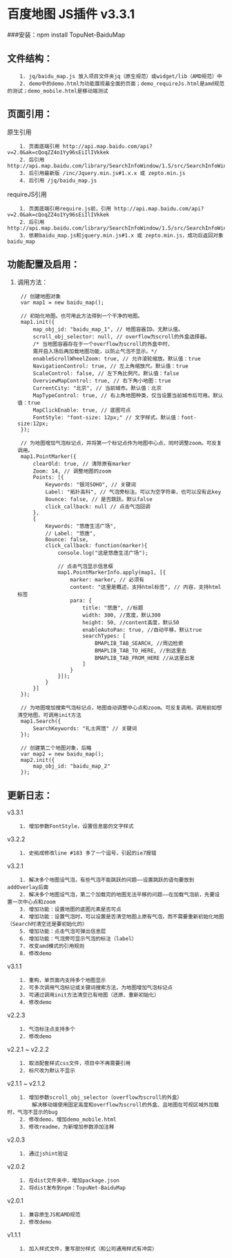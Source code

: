 # 百度地图 JS插件 v3.3.1
###安装：npm install TopuNet-BaiduMap

文件结构：
-------------
        1. jq/baidu_map.js 放入项目文件夹jq（原生规范）或widget/lib（AMD规范）中
        2. demo中的demo.html为功能展现最全面的页面；demo_requireJs.html是amd规范的测试；demo_mobile.html是移动端测试

页面引用：
-------------
原生引用

        1. 页面底端引用 http://api.map.baidu.com/api?v=2.0&ak=cQoqZZ4o1Yy96sEiIlIVkkek
        2. 后引用 http://api.map.baidu.com/library/SearchInfoWindow/1.5/src/SearchInfoWindow_min.js
        3. 后引用最新版 /inc/Jquery.min.js#1.x.x 或 zepto.min.js
        4. 后引用 /jq/baidu_map.js

requireJS引用

        1. 页面底端引用require.js前，引用 http://api.map.baidu.com/api?v=2.0&ak=cQoqZZ4o1Yy96sEiIlIVkkek
        2. 后引用 http://api.map.baidu.com/library/SearchInfoWindow/1.5/src/SearchInfoWindow_min.js
        3. 依赖baidu_map.js和jquery.min.js#1.x 或 zepto.min.js，成功后返回对象baidu_map

功能配置及启用：
--------------
1. 调用方法：

        // 创建地图对象
        var map1 = new baidu_map();

        // 初始化地图。也可用此方法得到一个干净的地图。
        map1.init({
            map_obj_id: "baidu_map_1", // 地图容器ID。无默认值。
            scroll_obj_selector: null, // overflow为scroll的外盒选择器。
            /* 当地图容器存在于一个overflow为scroll的外盒中时，
            需开启入场后再加载地图功能，以防止气泡不显示。*/
            enableScrollWheelZoom: true, // 允许滚轮缩放。默认值：true
            NavigationControl: true, // 左上角缩放尺。默认值：true
            ScaleControl: false, // 左下角比例尺。默认值：false
            OverviewMapControl: true, // 右下角小地图：true
            CurrentCity: "北京", // 当前城市。默认值：北京
            MapTypeControl: true, // 右上角地图种类，仅当设置当前城市后可用。默认值：true
            MapClickEnable: true, // 底图可点
            FontStyle: "font-size: 12px;" // 文字样式。默认值：font-size:12px;
        });

        // 为地图增加气泡标记点，并将第一个标记点作为地图中心点，同时调整zoom。可反复调用。
        map1.PointMarker({
            clearOld: true, // 清除原有marker
            Zoom: 14, // 调整地图的zoom
            Points: [{
                Keywords: "银河SOHO", // 关键词
                Label: "拓扑高科", // 气泡旁标注。可以为空字符串，也可以没有此key
                Bounce: false, // 是否跳跃。默认false
                click_callback: null // 点击气泡回调
            }, 
            {
                Keywords: "悠唐生活广场",
                // Label: "悠唐",
                Bounce: false,
                click_callback: function(marker){
                    console.log("这是悠唐生活广场");

                    // 点击气泡显示信息框
                    map1.PointMarkerInfo.apply(map1, [{
                        marker: marker, // 必须有
                        content: "这里是概述，支持html标签", // 内容，支持html标签
                        para: {
                            title: "悠唐", //标题
                            width: 300, //宽度，默认300
                            height: 50, //content高度，默认50
                            enableAutoPan: true, //自动平移，默认true
                            searchTypes: [
                                BMAPLIB_TAB_SEARCH, //周边检索
                                BMAPLIB_TAB_TO_HERE, //到这里去
                                BMAPLIB_TAB_FROM_HERE //从这里出发
                            ]
                        }
                    }]);
                }
            }]
        });

        // 为地图增加搜索气泡标记点，地图自动调整中心点和zoom。可反复调用。调用前如想清空地图，可调用init方法
        map1.Search({
            SearchKeywords: "礼士宾馆" // 关键词
        });

        // 创建第二个地图对象，后略
        var map2 = new baidu_map();
        map2.init({
            map_obj_id: "baidu_map_2"
        });


更新日志：
-------------
v3.3.1

        1. 增加参数FontStyle，设置信息窗的文字样式

v3.2.2

        1. 史拓成修改line #183 多了一个逗号，引起的ie7报错

v3.2.1

        1. 解决多个地图设气泡，有些气泡不能跳跃的问题——设置跳跃的语句要放到addOverlay后面
        2. 解决多个地图设气泡，第二个加载完的地图无法平移的问题——在加载气泡前，先要设置一次中心点和zoom
        3. 增加功能：设置地图的底图元素是否可点
        4. 增加功能：设置气泡时，可以设置是否清空地图上原有气泡，而不需要重新初始化地图（Search时清空还是要初始化的）
        5. 增加功能：点击气泡可弹出信息层
        6. 增加功能：气泡旁可显示气泡的标注（label）
        7. 改变amd模式的引用规则
        8. 修改demo

v3.1.1

        1. 重构，单页面内支持多个地图显示
        2. 可多次调用气泡标记或关键词搜索方法，为地图增加气泡标记点
        3. 可通过调用init方法清空已有地图（还原、重新初始化）
        4. 修改demo

v2.2.3

        1. 气泡标注点支持多个
        2. 修改demo

v2.2.1 ~ v2.2.2

        1. 取消配套样式css文件，项目中不再需要引用
        2. 标尺改为默认不显示

v2.1.1 ~ v2.1.2

        1. 增加参数scroll_obj_selector（overflow为scroll的外盒）
            解决移动端使用固定高度和overflow为scroll的外盒、且地图在可视区域外加载时，气泡不显示的bug
        2. 修改demo，增加demo_mobile.html
        3. 修改readme，为新增加参数添加注释

v2.0.3
        
        1. 通过jshint验证

v2.0.2

        1. 在dist文件夹中，增加package.json
        2. 将dist发布到npm：TopuNet-BaiduMap

v2.0.1

        1. 兼容原生JS和AMD规范
        2. 修改demo

v1.1.1

        1. 加入样式文件，重写部分样式（和公司通用样式有冲突）
        